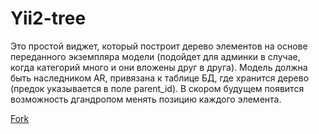 Yii2-tree
==========
Это простой виджет, который построит дерево элементов на основе переданного экземпляра модели (подойдет для админки в случае, когда категорий много и они вложены друг в друга). Модель должна быть наследником AR, привязана к таблице БД, где хранится дерево (предок указывается в поле parent_id).
В скором будущем появится возможность дгандропом менять позицию каждого элемента.

[Fork](https://github.com/pistol88/yii2-tree)
